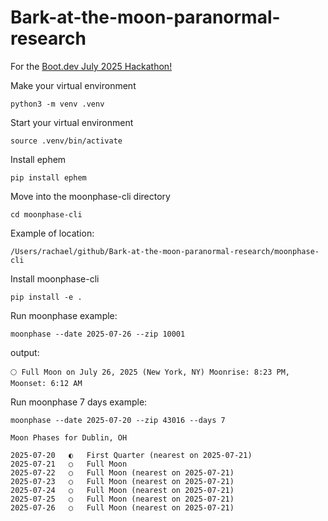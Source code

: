 # Bark-at-the-moon-paranormal-research
For the [Boot.dev July 2025 Hackathon!](https://blog.boot.dev/news/hackathon-2025/)

Make your virtual environment

`python3 -m venv .venv`


Start your virtual environment 

`source .venv/bin/activate`


Install ephem 

`pip install ephem`


Move into the moonphase-cli directory 


```
cd moonphase-cli
```

Example of location:

```
/Users/rachael/github/Bark-at-the-moon-paranormal-research/moonphase-cli

```


Install moonphase-cli

```
pip install -e .

```




Run moonphase example: 

`moonphase --date 2025-07-26 --zip 10001`



output: 

`🌕 Full Moon on July 26, 2025 (New York, NY)
Moonrise: 8:23 PM, Moonset: 6:12 AM`



Run moonphase 7 days example: 

`moonphase --date 2025-07-20 --zip 43016 --days 7`


```
Moon Phases for Dublin, OH

2025-07-20   ◐   First Quarter (nearest on 2025-07-21)
2025-07-21   ○   Full Moon
2025-07-22   ○   Full Moon (nearest on 2025-07-21)
2025-07-23   ○   Full Moon (nearest on 2025-07-21)
2025-07-24   ○   Full Moon (nearest on 2025-07-21)
2025-07-25   ○   Full Moon (nearest on 2025-07-21)
2025-07-26   ○   Full Moon (nearest on 2025-07-21)
```